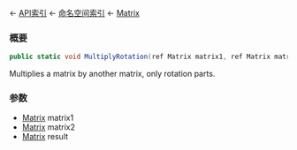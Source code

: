 ← [API索引](Api-Index) ← [命名空间索引](Namespace-Index) ← [Matrix](VRageMath.Matrix)

### 概要

```csharp
public static void MultiplyRotation(ref Matrix matrix1, ref Matrix matrix2, out Matrix result)
```

Multiplies a matrix by another matrix, only rotation parts.

### 参数

* [Matrix](VRageMath.Matrix) matrix1
* [Matrix](VRageMath.Matrix) matrix2
* [Matrix](VRageMath.Matrix) result
